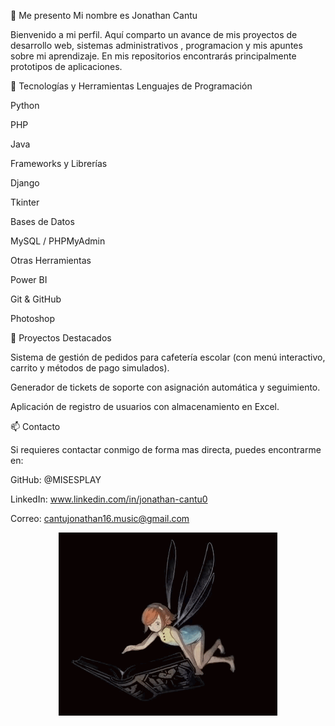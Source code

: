 👋 Me presento 
Mi nombre es Jonathan Cantu

Bienvenido a mi perfil.
Aquí comparto un avance de mis proyectos de desarrollo web, sistemas administrativos , programacion y mis apuntes sobre mi aprendizaje. 
En mis repositorios encontrarás principalmente prototipos de aplicaciones.

🚀 Tecnologías y Herramientas
Lenguajes de Programación

Python 

PHP 

Java 

Frameworks y Librerías

Django 

Tkinter 

Bases de Datos

MySQL / PHPMyAdmin 

Otras Herramientas

Power BI 

Git & GitHub 

Photoshop

📌 Proyectos Destacados

Sistema de gestión de pedidos para cafetería escolar (con menú interactivo, carrito y métodos de pago simulados).

Generador de tickets de soporte con asignación automática y seguimiento.

Aplicación de registro de usuarios con almacenamiento en Excel.

📫 Contacto

Si requieres contactar conmigo de forma mas directa, puedes encontrarme en:

GitHub: @MISESPLAY

LinkedIn: www.linkedin.com/in/jonathan-cantu0

Correo: cantujonathan16.music@gmail.com

<div align="center"> <img src="metaphor-atlus.gif" alt="GIF animado" /> </div>
